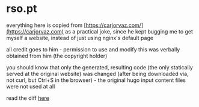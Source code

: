 # rso.pt

everything here is copied from [https://carjorvaz.com/](https://carjorvaz.com) as a practical joke, since he kept bugging me to get myself a website, instead of just using nginx's default page

all credit goes to him - permission to use and modify this was verbally obtained from him (the copyright holder)

you should know that only the generated, resulting code (the only statically served at the original website) was changed (after being downloaded via, not curl, but Ctrl+S in the browser) - the original hugo input content files were not used at all

read the diff [here](https://github.com/RafDevX/cjv-copy/compare/original-codebase..master)
